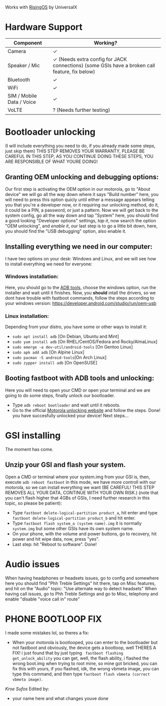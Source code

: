 Works with [RisingOS](https://sourceforge.net/projects/risingos-official) by UniversalX
# Hardware Support

| Component                 |      Working?                                             |
|---------------------------|-----------------------------------------------------------|
| Camera                    | ✓                                                         |
| Speaker / Mic             | ✓ (Needs extra config for JACK connections) (some GSIs have a broken call feature, fix below)              |
| Bluetooth                 | ✓                                                         |
| WiFi                      | ✓                                                         |
| SIM / Mobile Data / Voice | ✓                                                         |
| VoLTE                     | ? (Needs further testing)                                 |

# Bootloader unlocking

(I will include everything you need to do, if you already made some steps, just skip them) THIS STEP REMOVES YOUR WARRANTY, PLEASE BE CAREFUL IN THIS STEP, AS YOU CONTINUE DOING THESE STEPS, YOU ARE RESPONSIBLE OF WHAT YOURE DOING!

## Granting OEM unlocking and debugging options: 
Our first step is activating the OEM option in our motorola, go to "About device" we will go all the way down where it says "Build number" here, you will need to press this option quicly until either a message appears telling you that you're a developer now, or it requiring our unlocking method, do it, it could be a PIN, a password, or just a pattern.
Now we will get back to the system config, go all the way down and tap "System" here, you should find a good looking "Developer options" settings, *tap it*, now search the option "OEM unlocking", and *enable it*, our last step is to go a little bit down, here, you should find the "USB debugging" option, also enable it.
## Installing everything we need in our computer: 
I have two options on your desk: Windows and Linux, and we will see how to install everything we need for everyone:
### Windows installation:
Here, you should go to the [ADB tools](https://developer.android.com/tools/releases/platform-tools), choose the windows option, run the installer and wait until it finishes.
Now, you **should** intall the drivers, so we dont have trouble with fastboot commands, follow the steps according to your windows version: https://developer.android.com/studio/run/oem-usb
### Linux installation:
Depending from your distro, you have some or other ways to install it:
 * `sudo apt install adb` [On Debian, Ubuntu and Mint]
 * `sudo yum install adb` [On RHEL/CentOS/Fedora and Rocky/AlmaLinux]
 * `sudo emerge -a dev-util/android-tools` [On Gentoo Linux]
 * `sudo apk add adb` [On Alpine Linux]
 * `sudo pacman -S android-tools`[On Arch Linux]
 * `sudo zypper install adb` [On OpenSUSE]
## Booting fastboot with ADB tools and unlocking:
Here you will need to open your CMD or open your terminal and we are going to do some steps, finally unlock our bootloader.
* Type `adb reboot bootloader` and wait until it reboots.
* Go to the official [Motorola unlocking website](https://en-us.support.motorola.com/app/standalone/bootloader/unlock-your-device-b) and follow the steps. 
Done! you have succesfully unlocked your device! Next steps...
# GSI installing
The moment has come.
## Unzip your GSI and flash your system.
Open a CMD or terminal where your system.img from your GSI is, then, execute `adb reboot fastboot` in this mode, we have more controll with our motorola, so we can install everything we want (BE CAREFUL! THIS STEP REMOVES ALL YOUR DATA, CONTINUE WITH YOUR OWN RISK.) (note that you can't flash higher that 4GBs of GSIs, I need further research in this topic, so please be patient):
* Type `fastboot delete-logical-partition product_a`, hit enter and type `fastboot delete-logical-partition product_b` and hit enter.
* Type `fastboot flash system_a (system name).img` it is normally `system.img` but some other GSIs have its own system name.
* On your phone, with the volume and power buttons, go to recovery, hit power and hit wipe data, now, press "yes".
* Last step: hit "Reboot to software".
Done!
# Audio issues
When having headphones or headsets issues, go to config and somewhere here you should find "Phh Treble Settings" hit there, tap on Misc features, and hit on the "Audio" topic: "Use alternate way to detect headsets"
When having call issues, go to Phh Treble Settings and go to Misc, telephony and enable "disable "voice call in" route"
# PHONE BOOTLOOP FIX
I made some mistakes lol, so theres a fix:
* When your motorola is bootlooped, you can enter to the bootloader but not fastboot and obviously, the device gets a bootloop, well THERES A FIX!
i just found that by just typing ` fastboot flashing get_unlock_ability` you can get, well, the flash ability, i flashed the wrong boot.img when trying to root mine, so mine got bricked, you can fix this with yours, if you flashed, idk, the wrong vbmeta image, you can type this command, and then type `fastboot flash vbmeta (correct vbmeta image)`.

_Kroe Sufos_
Edited by:
* your name here and what changes youve done